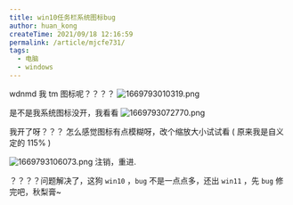 ```yaml
---
title: win10任务栏系统图标bug
author: huan_kong
createTime: 2021/09/18 12:16:59
permalink: /article/mjcfe731/
tags:
  - 电脑
  - windows
---
```


wdnmd 我 tm 图标呢？？？？
![1669793010319.png](https://img.huankong.top/i/2022/11/30/638704f35378a.png)

是不是我系统图标没开，我看看
![1669793072770.png](https://img.huankong.top/i/2022/11/30/63870531acce8.png)

我开了呀？？？
怎么感觉图标有点模糊呀，改个缩放大小试试看 ( 原来我是自义定的 115% )

![1669793106073.png](https://img.huankong.top/i/2022/11/30/63870552a4cff.png)
注销，重进.

？？？？问题解决了，这狗 `win10` ，`bug` 不是一点点多，还出 `win11` ，先 `bug` 修完吧，秋梨膏~
